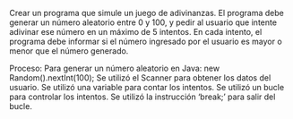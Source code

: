 Crear un programa que simule un juego de adivinanzas.
El programa debe generar un número aleatorio entre 0 y 100, y pedir
al usuario que intente adivinar ese número en un máximo de 5 intentos.
En cada intento, el programa debe informar si el número ingresado
por el usuario es mayor o menor que el número generado.

Proceso:
Para generar un número aleatorio en Java: new Random().nextInt(100);
Se utilizó el Scanner para obtener los datos del usuario.
Se utilizó una variable para contar los intentos.
Se utilizó un bucle para controlar los intentos.
Se utilizó la instrucción ‘break;’ para salir del bucle.
